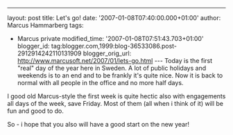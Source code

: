 ---
layout: post
title: Let's go!
date: '2007-01-08T07:40:00.000+01:00'
author: Marcus Hammarberg
tags:
  - Marcus private
modified_time: '2007-01-08T07:51:43.703+01:00'
blogger_id: tag:blogger.com,1999:blog-36533086.post-2912914242110131909
blogger_orig_url: http://www.marcusoft.net/2007/01/lets-go.html ---
Today is the first "real" day of the year here in Sweden. A lot of
public holidays and weekends is to an end and to be frankly it's quite
nice. Now it is back to normal with all people in the office and <span
id="SPELLING_ERROR_0" class="blsp-spelling-corrected">no more
half
days.

I good old Marcus-style the first week is quite hectic also with
engagements all days of the week, save Friday. Most of them (all when i
think of it) will be fun and good to do.

So - i hope that you also will have a good start on the new year!
